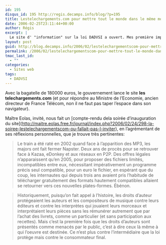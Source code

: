 ```yaml
---
id: 195
disqus_id: 195 http://regis.decamps.info/blog/?p=195
title: Lestelechargements.com pour mettre tout le monde dans le même mouvement
date: 2006-02-25T23:11:44+00:00
author: Régis
excerpt: |
  Le site d' "information" sur la loi DADVSI a ouvert. Mes première impressions
layout: post
guid: http://blog.decamps.info/2006/02/lestelechargementscom-pour-mettre-tout-le-monde-dans-le-meme-mouvement/
permalink: /2006/02/lestelechargementscom-pour-mettre-tout-le-monde-dans-le-meme-mouvement/
tmac_last_id:
  - ""
categories:
  - Sites web
tags:
  - DADVSI
---
```

Avec la bagatelle de 180000 euros, le gouvernement lance le site **les telechargements.com** (et pour répondre au Ministre de l’Economie, ancien directeur de France Télécom, non il ne faut pas taper l’espace dans son navigateur).

Maître Eolas, invité, nous fait un \[compte-rendu dela soirée d’inauguration du site\](http://maitre.eolas.free.fr/journal/index.php?2006/02/24/298-la-soiree-lestelechargementscom-ou-fallait-pas-l-inviter), en l’agrémentant de ses réflexions personnelles, que je trouve très pertinentes:

> Le train a été raté en 2002 quand face à l’apparition des MP3, les majors ont fait fermer Napster. Deux ans de procès pour se retrouver face à Kazaa, eDonkey et aux réseaux en P2P. Des offres légales n’apparaissent qu’en 2005, pour proposer des fichiers limités, incompatibles entre eux, nécessitant impérativement un programme précis seul compatible, pour un euro le fichier, en espérant que du coup, les internautes qui depuis trois ans avaient pris l’habitude de télécharger gratuitement des formats hautement compatibles allaient se retourner vers ces nouvelles plates-formes. Ébénon.

> Historiquement, puisqu’on fait appel à l’histoire, les droits d’auteur protégeaient les auteurs et les compositeurs de musique contre leurs éditeurs et contre les interprètes qui jouaient leurs morceaux et interprétaient leurs pièces sans les rémunérer autrement que par l’achat des livrets, comme un particulier (et sans participation aux recettes). Mais c’est la première fois que les droits d’auteurs sont présentés comme menacés par le public, c’est à dire ceux là même à qui l’oeuvre est destinée. Ce n’est plus contre l’intermédiaire que la loi protège mais contre le consommateur final.
